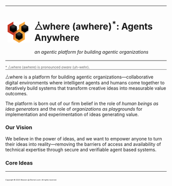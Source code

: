 <div align="left" style="display: flex; flex-direction: column; align-items: start; justify-content: center; border-bottom: 1px solid #666; margin-bottom: 10px;">
<table align="center">
<tr>
<td>
<img src="./public/assets/logos/awhere.svg" alt="⧊where Logo" width="100"/>
</td>
<td>
<h1>⧊where (awhere)<sup>*</sup>: Agents Anywhere</h1>
<p><em>an agentic platform for building agentic organizations</em></p>
</td>
</tr>
</table>
<span style="font-size:8pt; color:#666;">* ⧊where (awhere) is pronounced <i>aware</i> (uh-wehr).</span>
</div>

<!--
Badges to be added here.
-->

⧊where is a platform for building agentic organizations—collaborative digital environments where intelligent agents and humans come together to iteratively build systems that transform creative ideas into measurable value outcomes.

The platform is born out of our firm belief in the role of _human beings as idea generators_ and the role of _organizations as playgrounds_ for implementation and experimentation of ideas generating value.

### Our Vision

We believe in the power of ideas, and we want to empower anyone to turn their ideas into reality—removing the barriers of access and availability of technical expertise through secure and verifiable agent based systems.

### Core Ideas

---

<span style="font-size:4pt; font-color: #666;">Copyright &copy; 2025 Weavers @ Eternal Loom. All rights reserved.</span>
